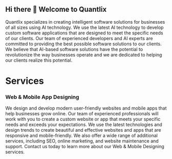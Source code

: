 ## Hi there 👋 Welcome to Quantlix

Quantlix specializes in creating intelligent software solutions for businesses of all sizes using AI technology. We use the latest AI technology to develop custom software applications that are designed to meet the specific needs of our clients. Our team of experienced developers and AI experts are committed to providing the best possible software solutions to our clients. We believe that AI-based software solutions have the potential to revolutionize the way businesses operate and we are dedicated to helping our clients realize this potential.

# Services 
### Web & Mobile App Designing

We design and develop modern user-friendly websites and mobile apps that help businesses grow online. Our team of experienced professionals will work with you to create a custom website or app that meets your specific needs and exceeds your expectations. We use the latest technologies and design trends to create beautiful and effective websites and apps that are responsive and mobile-friendly. We also offer a wide range of additional services, including SEO, online marketing, and website maintenance and support. Contact us today to learn more about our Web & Mobile Designing services.

<!--

**Here are some ideas to get you started:**

🙋‍♀️ A short introduction - what is your organization all about?
🌈 Contribution guidelines - how can the community get involved?
👩‍💻 Useful resources - where can the community find your docs? Is there anything else the community should know?
🍿 Fun facts - what does your team eat for breakfast?
🧙 Remember, you can do mighty things with the power of [Markdown](https://docs.github.com/github/writing-on-github/getting-started-with-writing-and-formatting-on-github/basic-writing-and-formatting-syntax)
-->
